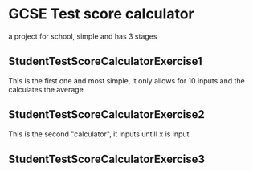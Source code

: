 # GCSE Test score calculator
a project for school, simple and has 3 stages

## StudentTestScoreCalculatorExercise1
This is the first one and most simple, it only allows for 10 inputs and the calculates the average

## StudentTestScoreCalculatorExercise2
This is the second "calculator", it inputs untill x is input

## StudentTestScoreCalculatorExercise3
